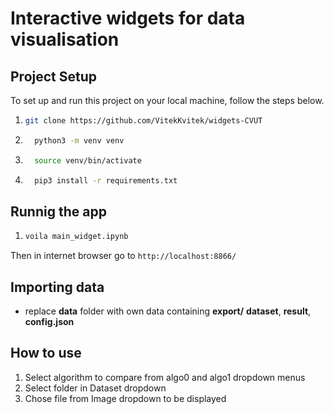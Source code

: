 # Interactive widgets for data visualisation

## Project Setup

To set up and run this project on your local machine, follow the steps below.
1. ```bash
   git clone https://github.com/VitekKvitek/widgets-CVUT
2. ```bash
     python3 -m venv venv
3. ```bash
     source venv/bin/activate
4. ```bash
     pip3 install -r requirements.txt
## Runnig the app
1. ```bash
   voila main_widget.ipynb
Then in internet browser go to ``http://localhost:8866/`` 
## Importing data
* replace **data** folder with own data containing **export/** **dataset**, **result**, **config.json**
  
## How to use
1. Select algorithm to compare from algo0 and algo1 dropdown menus
2. Select folder in Dataset dropdown
3. Chose file from Image dropdown to be displayed

